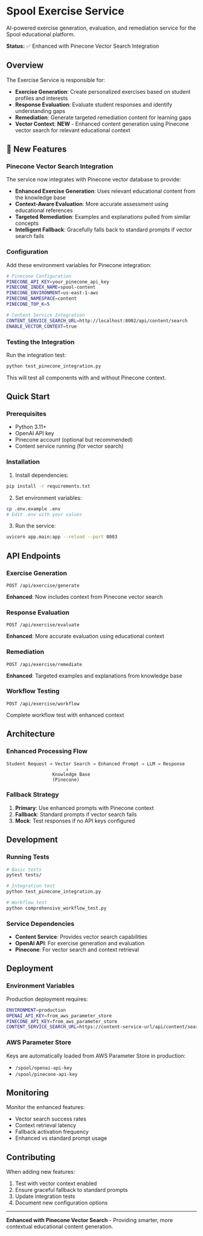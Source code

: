 # Spool Exercise Service

AI-powered exercise generation, evaluation, and remediation service for the Spool educational platform.

**Status:** ✅ Enhanced with Pinecone Vector Search Integration

## Overview

The Exercise Service is responsible for:

- **Exercise Generation**: Create personalized exercises based on student profiles and interests
- **Response Evaluation**: Evaluate student responses and identify understanding gaps
- **Remediation**: Generate targeted remediation content for learning gaps
- **Vector Context**: **NEW** - Enhanced content generation using Pinecone vector search for relevant educational context

## 🚀 New Features

### Pinecone Vector Search Integration

The service now integrates with Pinecone vector database to provide:

- **Enhanced Exercise Generation**: Uses relevant educational content from the knowledge base
- **Context-Aware Evaluation**: More accurate assessment using educational references
- **Targeted Remediation**: Examples and explanations pulled from similar concepts
- **Intelligent Fallback**: Gracefully falls back to standard prompts if vector search fails

### Configuration

Add these environment variables for Pinecone integration:

```bash
# Pinecone Configuration
PINECONE_API_KEY=your_pinecone_api_key
PINECONE_INDEX_NAME=spool-content
PINECONE_ENVIRONMENT=us-east-1-aws
PINECONE_NAMESPACE=content
PINECONE_TOP_K=5

# Content Service Integration
CONTENT_SERVICE_SEARCH_URL=http://localhost:8002/api/content/search
ENABLE_VECTOR_CONTEXT=true
```

### Testing the Integration

Run the integration test:

```bash
python test_pinecone_integration.py
```

This will test all components with and without Pinecone context.

## Quick Start

### Prerequisites
- Python 3.11+
- OpenAI API key
- Pinecone account (optional but recommended)
- Content service running (for vector search)

### Installation

1. Install dependencies:
```bash
pip install -r requirements.txt
```

2. Set environment variables:
```bash
cp .env.example .env
# Edit .env with your values
```

3. Run the service:
```bash
uvicorn app.main:app --reload --port 8003
```

## API Endpoints

### Exercise Generation
```
POST /api/exercise/generate
```
**Enhanced**: Now includes context from Pinecone vector search

### Response Evaluation
```
POST /api/exercise/evaluate
```
**Enhanced**: More accurate evaluation using educational context

### Remediation
```
POST /api/exercise/remediate
```
**Enhanced**: Targeted examples and explanations from knowledge base

### Workflow Testing
```
POST /api/exercise/workflow
```
Complete workflow test with enhanced context

## Architecture

### Enhanced Processing Flow

```
Student Request → Vector Search → Enhanced Prompt → LLM → Response
                      ↓
                 Knowledge Base
                 (Pinecone)
```

### Fallback Strategy

1. **Primary**: Use enhanced prompts with Pinecone context
2. **Fallback**: Standard prompts if vector search fails
3. **Mock**: Test responses if no API keys configured

## Development

### Running Tests

```bash
# Basic tests
pytest tests/

# Integration test
python test_pinecone_integration.py

# Workflow test
python comprehensive_workflow_test.py
```

### Service Dependencies

- **Content Service**: Provides vector search capabilities
- **OpenAI API**: For exercise generation and evaluation
- **Pinecone**: For vector search and context retrieval

## Deployment

### Environment Variables

Production deployment requires:

```bash
ENVIRONMENT=production
OPENAI_API_KEY=from_aws_parameter_store
PINECONE_API_KEY=from_aws_parameter_store
CONTENT_SERVICE_SEARCH_URL=https://content-service-url/api/content/search
```

### AWS Parameter Store

Keys are automatically loaded from AWS Parameter Store in production:
- `/spool/openai-api-key`
- `/spool/pinecone-api-key`

## Monitoring

Monitor the enhanced features:

- Vector search success rates
- Context retrieval latency
- Fallback activation frequency
- Enhanced vs standard prompt usage

## Contributing

When adding new features:

1. Test with vector context enabled
2. Ensure graceful fallback to standard prompts
3. Update integration tests
4. Document new configuration options

---

**Enhanced with Pinecone Vector Search** - Providing smarter, more contextual educational content generation.